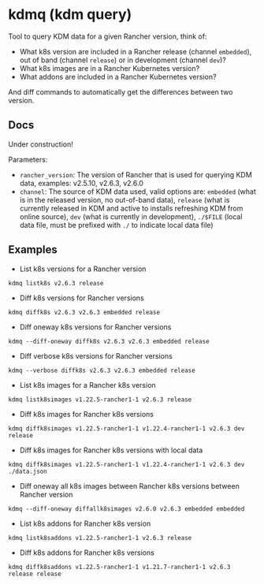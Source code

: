 # kdmq (kdm query)

Tool to query KDM data for a given Rancher version, think of:

- What k8s version are included in a Rancher release (channel `embedded`), out of band (channel `release`) or in development (channel `dev`)?
- What k8s images are in a Rancher Kubernetes version?
- What addons are included in a Rancher Kubernetes version?

And diff commands to automatically get the differences between two version.

## Docs

Under construction!

Parameters:

- `rancher_version`: The version of Rancher that is used for querying KDM data, examples: v2.5.10, v2.6.3, v2.6.0
- `channel`: The source of KDM data used, valid options are: `embedded` (what is in the released version, no out-of-band data), `release` (what is currently released in KDM and active to installs refreshing KDM from online source), `dev` (what is currently in development), `./$FILE` (local data file, must be prefixed with `./` to indicate local data file)

## Examples

* List k8s versions for a Rancher version

```
kdmq listk8s v2.6.3 release
```

* Diff k8s versions for Rancher versions

```
kdmq diffk8s v2.6.3 v2.6.3 embedded release
```

* Diff oneway k8s versions for Rancher versions

```
kdmq --diff-oneway diffk8s v2.6.3 v2.6.3 embedded release
```

* Diff verbose k8s versions for Rancher versions

```
kdmq --verbose diffk8s v2.6.3 v2.6.3 embedded release
```

* List k8s images for a Rancher k8s version

```
kdmq listk8simages v1.22.5-rancher1-1 v2.6.3 release
```

* Diff k8s images for Rancher k8s versions

```
kdmq diffk8simages v1.22.5-rancher1-1 v1.22.4-rancher1-1 v2.6.3 dev release
```

* Diff k8s images for Rancher k8s versions with local data

```
kdmq diffk8simages v1.22.5-rancher1-1 v1.22.4-rancher1-1 v2.6.3 dev ./data.json
```

* Diff oneway all k8s images between Rancher k8s versions between Rancher version

```
kdmq --diff-oneway diffallk8simages v2.6.0 v2.6.3 embedded embedded
```

* List k8s addons for Rancher k8s version

```
kdmq listk8saddons v1.22.5-rancher1-1 v2.6.3 release
```

* Diff k8s addons for Rancher k8s versions

```
kdmq diffk8saddons v1.22.5-rancher1-1 v1.21.7-rancher1-1 v2.6.3 release release
```
